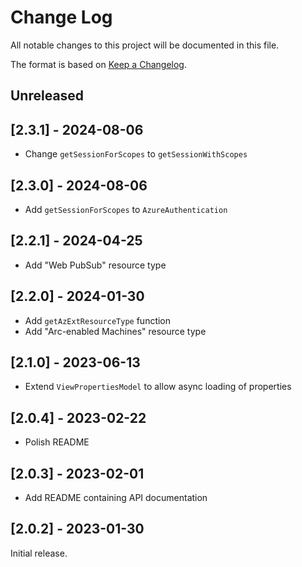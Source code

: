 # Change Log

All notable changes to this project will be documented in this file.

The format is based on [Keep a Changelog](http://keepachangelog.com/).

## Unreleased

## [2.3.1] - 2024-08-06

* Change `getSessionForScopes` to `getSessionWithScopes`

## [2.3.0] - 2024-08-06

* Add `getSessionForScopes` to `AzureAuthentication`

## [2.2.1] - 2024-04-25

-   Add "Web PubSub" resource type

## [2.2.0] - 2024-01-30

-   Add `getAzExtResourceType` function
-   Add "Arc-enabled Machines" resource type

## [2.1.0] - 2023-06-13

-   Extend `ViewPropertiesModel` to allow async loading of properties

## [2.0.4] - 2023-02-22

-   Polish README

## [2.0.3] - 2023-02-01

-   Add README containing API documentation

## [2.0.2] - 2023-01-30

Initial release.
